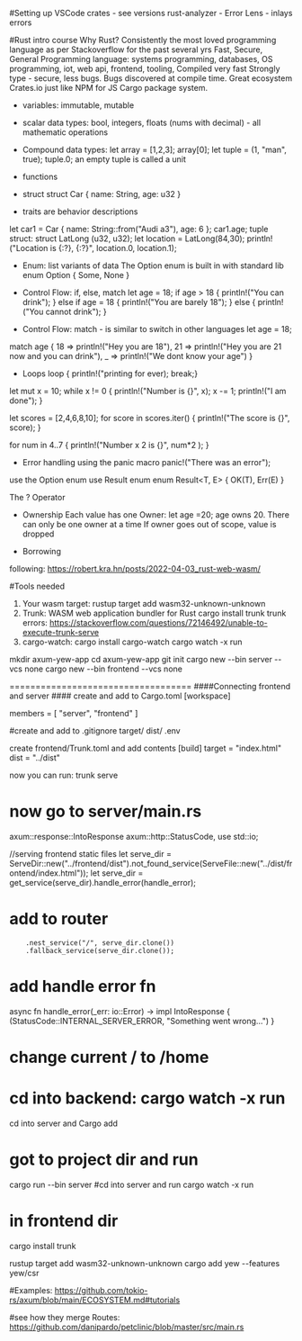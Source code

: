 #Setting up VSCode
crates - see versions
rust-analyzer -
Error Lens - inlays errors

#Rust intro course
Why Rust? Consistently the most loved programming language as per Stackoverflow for the past several yrs
Fast, Secure, General Programming language: systems programming, databases, OS programming, iot, web api, frontend, tooling,
Compiled very fast
Strongly type - secure, less bugs. Bugs discovered at compile time.
Great ecosystem
Crates.io just like NPM for JS
Cargo package system.

- variables: immutable, mutable
- scalar data types:
  bool, integers, floats (nums with decimal) - all mathematic operations

- Compound data types:
  let array = [1,2,3];
  array[0];
  let tuple = (1, "man", true);
  tuple.0;
  an empty tuple is called a unit

- functions
- struct
  struct Car {
  name: String,
  age: u32
  }

- traits are behavior descriptions

let car1 = Car {
name: String::from("Audi a3"),
age: 6
};
car1.age;
tuple struct:
struct LatLong (u32, u32);
let location = LatLong(84,30);
println!("Location is {:?}, {:?}", location.0, location.1);

- Enum: list variants of data
  The Option enum is built in with standard lib
  enum Option<T> {
  Some<T>,
  None
  }

- Control Flow: if, else, match
  let age = 18;
  if age > 18 {
  println!("You can drink");
  } else if age = 18 {
  println!("You are barely 18");
  } else {
  println!("You cannot drink");
  }

- Control Flow: match - is similar to switch in other languages
  let age = 18;

match age {
18 => println!("Hey you are 18"),
21 => println!("Hey you are 21 now and you can drink"),
\_ => println!("We dont know your age")
}

- Loops
  loop { println!("printing for ever);
  break;}

let mut x = 10;
while x != 0 {
println!("Number is {}", x);
x -= 1;
println!("I am done");
}

let scores = [2,4,6,8,10];
for score in scores.iter() {
println!("The score is {}", score);
}

for num in 4..7 {
println!("Number x 2 is {}", num\*2 );
}

- Error handling
  using the panic macro
  panic!("There was an error");

use the Option enum
use Result enum
enum Result<T, E> {
OK(T),
Err(E)
}

The ? Operator

- Ownership
  Each value has one Owner: let age =20; age owns 20.
  There can only be one owner at a time
  If owner goes out of scope, value is dropped

- Borrowing

following: https://robert.kra.hn/posts/2022-04-03_rust-web-wasm/

#Tools needed

1. Your wasm target:
   rustup target add wasm32-unknown-unknown
2. Trunk: WASM web application bundler for Rust
   cargo install trunk
   trunk errors: https://stackoverflow.com/questions/72146492/unable-to-execute-trunk-serve
3. cargo-watch:
   cargo install cargo-watch
   cargo watch -x run

mkdir axum-yew-app
cd axum-yew-app
git init
cargo new --bin server --vcs none
cargo new --bin frontend --vcs none

===================================
####Connecting frontend and server ####
create and add to Cargo.toml
[workspace]

members = [
"server", "frontend"
]

#create and add to .gitignore
target/
dist/
.env

create frontend/Trunk.toml and add contents
[build]
target = "index.html"
dist = "../dist"

now you can run: trunk serve

# now go to server/main.rs
axum::response::IntoResponse
axum::http::StatusCode,
use std::io;

//serving frontend static files
let serve_dir = ServeDir::new("../frontend/dist").not_found_service(ServeFile::new("../dist/frontend/index.html"));
let serve_dir = get_service(serve_dir).handle_error(handle_error);

# add to router

        .nest_service("/", serve_dir.clone())
        .fallback_service(serve_dir.clone());

# add handle error fn    
async fn handle_error(_err: io::Error) -> impl IntoResponse {
        (StatusCode::INTERNAL_SERVER_ERROR, "Something went wrong...")
    }

  # change current / to /home
cd into backend: cargo watch -x run
=========================================

cd into server and Cargo add

# got to project dir and run

cargo run --bin server
#cd into server and run
cargo watch -x run

# in frontend dir

cargo install trunk

rustup target add wasm32-unknown-unknown
cargo add yew --features yew/csr



#Examples:
https://github.com/tokio-rs/axum/blob/main/ECOSYSTEM.md#tutorials

#see how they merge Routes:
https://github.com/danipardo/petclinic/blob/master/src/main.rs